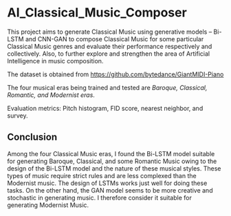 # AI_Classical_Music_Composer

This project aims to generate Classical Music using generative models – Bi-LSTM and CNN-GAN to compose Classical Music for some particular Classical Music genres and evaluate their performance respectively and collectively. Also, to further explore and strengthen the area of Artificial Intelligence in music composition.

The dataset is obtained from https://github.com/bytedance/GiantMIDI-Piano

The four musical eras being trained and tested are *Baroque, Classical, Romantic, and Modernist eras*.

Evaluation metrics: Pitch histogram, FID score, nearest neighbor, and survey.

## Conclusion

Among the four Classical Music eras, I found the Bi-LSTM model suitable for generating Baroque, Classical, and some Romantic Music owing to the design of the Bi-LSTM model and the nature of these musical styles. These types of music require strict rules and are less complexed than the Modernist music. The design of LSTMs works just well for doing these tasks. On the other hand, the GAN model seems to be more creative and stochastic in generating music. I therefore consider it suitable for generating Modernist Music.
